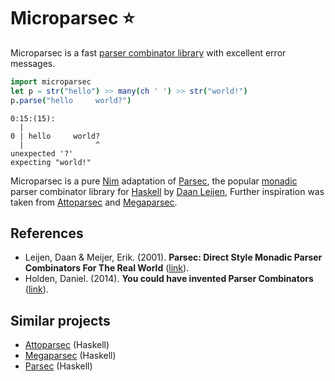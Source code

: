# Microparsec ⭐

Microparsec is a fast
[parser combinator library](https://en.wikipedia.org/wiki/Parser_combinator)
with excellent error messages.

```nim
import microparsec
let p = str("hello") >> many(ch ' ') >> str("world!")
p.parse("hello     world?")
```
```
0:15:(15):
  |
0 | hello     world?
  |                ^
unexpected '?'
expecting "world!"
```

Microparsec is a pure
[Nim](https://nim-lang.org/)
adaptation of
[Parsec](https://github.com/haskell/parsec),
the popular
[monadic](https://en.wikipedia.org/wiki/Monad_(functional_programming))
parser combinator library for
[Haskell](https://www.haskell.org/) by
[Daan Leijen](https://www.microsoft.com/en-us/research/people/daan/),
Further inspiration was taken from
[Attoparsec](https://github.com/haskell/attoparsec)
and
[Megaparsec](https://github.com/mrkkrp/megaparsec).

## References

- Leijen, Daan & Meijer, Erik. (2001). **Parsec: Direct Style Monadic Parser Combinators For The Real World**
  ([link](https://www.microsoft.com/en-us/research/wp-content/uploads/2016/02/parsec-paper-letter.pdf)).
- Holden, Daniel. (2014). **You could have invented Parser Combinators**
  ([link](http://theorangeduck.com/page/you-could-have-invented-parser-combinators)).

## Similar projects

- [Attoparsec](https://github.com/haskell/attoparsec) (Haskell)
- [Megaparsec](https://github.com/mrkkrp/megaparsec) (Haskell)
- [Parsec](https://github.com/haskell/parsec) (Haskell)
<!-- - [FParsec](http://www.quanttec.com/fparsec/) (F#) -->
